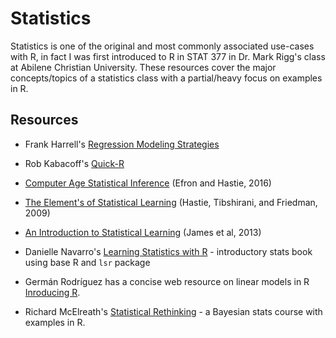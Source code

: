 # Statistics

Statistics is one of the original and most commonly associated use-cases with R, in fact I was first introduced to R in STAT 377 in Dr. Mark Rigg's class at Abilene Christian University. These resources cover the major concepts/topics of a statistics class with a partial/heavy focus on examples in R.

## Resources

- Frank Harrell's [Regression Modeling Strategies](http://biostat.mc.vanderbilt.edu/wiki/Main/RmS)
- Rob Kabacoff's [Quick-R](https://www.statmethods.net/index.html)
- [Computer Age Statistical Inference](https://web.stanford.edu/~hastie/CASI_files/PDF/casi.pdf) (Efron and Hastie, 2016)
- [The Element's of Statistical Learning](https://web.stanford.edu/~hastie/ElemStatLearn/) (Hastie, Tibshirani, and Friedman, 2009)
- [An Introduction to Statistical Learning](http://faculty.marshall.usc.edu/gareth-james/ISL/ISLR%20Seventh%20Printing.pdf) (James et al, 2013)
- Danielle Navarro's [Learning Statistics with R](https://learningstatisticswithr.com/) - introductory stats book using base R and `lsr` package

- Germán Rodríguez has a concise web resource on linear models in R [Inroducing R](https://data.princeton.edu/R).
- Richard McElreath's [Statistical Rethinking](https://xcelab.net/rm/statistical-rethinking/) - a Bayesian stats course with examples in R.
